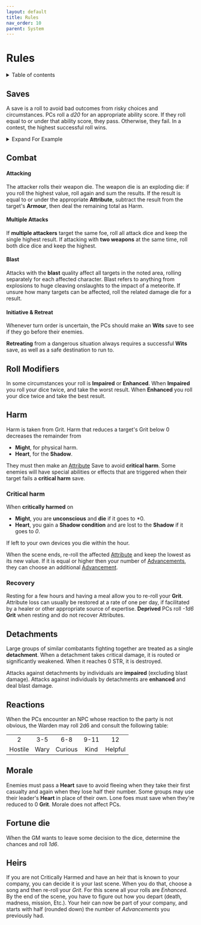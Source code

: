 ```yaml
---
layout: default
title: Rules
nav_order: 10
parent: System
---
```


# Rules

<details close markdown="block">
  <summary id="index">
    Table of contents
  </summary>
  {: .text-delta }
- TOC
{:toc}
</details>

## Saves

A save is a roll to avoid bad outcomes from risky choices and circumstances.
PCs roll a *d20* for an appropriate ability score.
If they roll equal to or under that ability score, they pass.
Otherwise, they fail.
In a contest, the highest successful roll wins.

<details markdown="block">
  <summary>
Expand For Example
 </summary>
 _Bea encounters a group of heavily-armed Goblins standing guard before a tunnel entrance. Her player carefully plots a course, recognizing that her 13 DEX makes sneaking past the guards the best option. She rolls a *d20*, and resulting in a 10 – a success!_
</details>

## Combat

#### Attacking

The attacker rolls their weapon die.
The weapon die is an exploding die: if you roll the highest value, roll again and sum the results.
If the result is equal to or under the appropriate 
**Attribute**, subtract the result from the target's **Armour**, then deal the remaining total as Harm.

#### Multiple Attacks

If **multiple attackers** target the same foe, roll all attack dice and keep the single highest result.
If attacking with **two weapons** at the same time, roll both dice dice and keep the highest.

#### Blast

Attacks with the **blast** quality affect all targets in the noted area, rolling separately for each affected character.
Blast refers to anything from explosions to huge cleaving onslaughts to the impact of a meteorite.
If unsure how many targets can be affected, roll the related damage die for a result.

#### Initiative & Retreat

Whenever turn order is uncertain, the PCs should make an **Wits** save to see if they go before their enemies.

**Retreating** from a dangerous situation always requires a successful **Wits** save, as well as a safe destination to run to.

## Roll Modifiers

In some circumstances your roll is **Impaired** or **Enhanced**.
When **Impaired** you roll your dice twice, and take the worst result.
When **Enhanced** you roll your dice twice and take the best result.

## Harm

Harm is taken from Grit.
Harm that reduces a target's Grit below 0 decreases the remainder from

- **Might**, for physical harm.
- **Heart**, for the **Shadow**.

They must then make an [Attribute](/system/characters/#attributes) Save to avoid **critical harm**.
Some enemies will have special abilities or effects that are triggered when their target fails a **critical harm** save.

### Critical harm

When **critically harmed** on

- **Might**, you are **unconscious** and **die** if it goes to *0.
- **Heart**, you gain a **Shadow condition** and are lost to the **Shadow** if it goes to *0*.

If left to your own devices you die within the hour.

When the scene ends, re-roll the affected [Attribute](/system/characters/#attributes) and keep the lowest as its new value. If it is equal or higher then your number of [Advancements](/system/characters/#advancements), they can choose an additional [Advancement](/system/characters/#advancements).

### Recovery

Resting for a few hours and having a meal allow you to re-roll your **Grit**.
Attribute loss can usually be restored at a rate of one per day, if facilitated by a healer or other appropriate source of expertise.
**Deprived** PCs roll *-1d6* **Grit** when resting and do not recover Attributes.

## Detachments

Large groups of similar combatants fighting together are treated as a single **detachment**.
When a detachment takes critical damage, it is routed or significantly weakened. When it reaches 0 STR, it is destroyed.

Attacks against detachments by individuals are **impaired** (excluding blast damage).
Attacks against individuals by detachments are **enhanced** and deal blast damage.

## Reactions

When the PCs encounter an NPC whose reaction to the party is not obvious, the Warden may roll 2d6 and consult the following table:

|         |      |         |      |         |
| :-----: | :--: | :-----: | :--: | :-----: |
|    2    | 3-5  |   6-8   | 9-11 |   12    |
| Hostile | Wary | Curious | Kind | Helpful |

## Morale

Enemies must pass a **Heart** save to avoid fleeing when they take their first casualty and again when they lose half their number.
Some groups may use their leader's **Heart** in place of their own.
Lone foes must save when they're reduced to 0 **Grit**.
Morale does not affect PCs.

## Fortune die

When the GM wants to leave some decision to the dice, determine the chances and roll *1d6*.

## Heirs

If you are not Critically Harmed and have an heir that is known to your company, you can decide it is your last scene.
When you do that, choose a song and then re-roll your *Grit*.
For this scene all your rolls are *Enhanced*.
By the end of the scene, you have to figure out how you depart (death, madness, mission, Etc.).
Your heir can now be part of your company, and starts with half (rounded down) the number of *Advancements* you previously had.